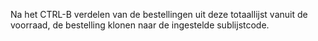 Na het CTRL-B verdelen van de bestellingen uit deze totaallijst vanuit de voorraad, de bestelling klonen naar de ingestelde sublijstcode.